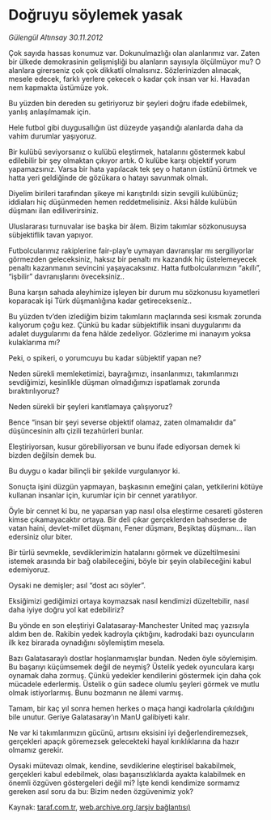 # Doğruyu söylemek yasak

*Gülengül Altınsay 30.11.2012*

<div class="yazi"><p>Çok sayıda hassas konumuz var. Dokunulmazlığı olan alanlarımız var. Zaten bir ülkede demokrasinin gelişmişliği bu alanların sayısıyla ölçülmüyor mu? O alanlara girerseniz çok çok dikkatli olmalısınız. Sözlerinizden alınacak, mesele edecek, farklı yerlere çekecek o kadar çok insan var ki. Havadan nem kapmakta üstümüze yok.</p>
<p>Bu yüzden bin dereden su getiriyoruz bir şeyleri doğru ifade edebilmek, yanlış anlaşılmamak için.</p>
<p>Hele futbol gibi duygusallığın üst düzeyde yaşandığı alanlarda daha da vahim durumlar yaşıyoruz.</p>
<p>Bir kulübü seviyorsanız o kulübü eleştirmek, hatalarını göstermek kabul edilebilir bir şey olmaktan çıkıyor artık. O kulübe karşı objektif yorum yapamazsınız. Varsa bir hata yapılacak tek şey o hatanın üstünü örtmek ve hatta yeri geldiğinde de gözükara o hatayı savunmak olmalı.</p>
<p>Diyelim birileri tarafından şikeye mi karıştırıldı sizin sevgili kulübünüz; iddiaları hiç düşünmeden hemen reddetmelisiniz. Aksi hâlde kulübün düşmanı ilan ediliverirsiniz.</p>
<p>Uluslararası turnuvalar ise başka bir âlem. Bizim takımlar sözkonusuysa sübjektiflik tavan yapıyor. </p>
<p>Futbolcularımız rakiplerine fair-play’e uymayan davranışlar mı sergiliyorlar görmezden geleceksiniz, haksız bir penaltı mı kazandık hiç üstelemeyecek penaltı kazanmanın sevincini yaşayacaksınız. Hatta futbolcularımızın “akıllı”, “işbilir” davranışlarını öveceksiniz..</p>
<p>Buna karşın sahada aleyhimize işleyen bir durum mu sözkonusu kıyametleri koparacak işi Türk düşmanlığına kadar getirecekseniz..</p>
<p>Bu yüzden tv’den izlediğim bizim takımların maçlarında sesi kısmak zorunda kalıyorum çoğu kez. Çünkü bu kadar sübjektiflik insani duygularımı da adalet duygularımı da fena hâlde zedeliyor. Gözlerime mi inanayım yoksa kulaklarıma mı?</p>
<p>Peki, o spikeri, o yorumcuyu bu kadar sübjektif yapan ne?</p>
<p>Neden sürekli memleketimizi, bayrağımızı, insanlarımızı, takımlarımızı sevdiğimizi, kesinlikle düşman olmadığımızı ispatlamak zorunda bıraktırılıyoruz?</p>
<p>Neden sürekli bir şeyleri kanıtlamaya çalışıyoruz?</p>
<p>Bence “insan bir şeyi severse objektif olamaz, zaten olmamalıdır da” düşüncesinin altı çizili tezahürleri bunlar.</p>
<p>Eleştiriyorsan, kusur görebiliyorsan ve bunu ifade ediyorsan demek ki bizden değilsin demek bu.</p>
<p>Bu duygu o kadar bilinçli bir şekilde vurgulanıyor ki.</p>
<p>Sonuçta işini düzgün yapmayan, başkasının emeğini çalan, yetkilerini kötüye kullanan insanlar için, kurumlar için bir cennet yaratılıyor.</p>
<p>Öyle bir cennet ki bu, ne yaparsan yap nasıl olsa eleştirme cesareti gösteren kimse çıkamayacaktır ortaya. Bir deli çıkar gerçeklerden bahsederse de vatan haini, devlet-millet düşmanı, Fener düşmanı, Beşiktaş düşmanı... ilan edersiniz olur biter.</p>
<p>Bir türlü sevmekle, sevdiklerimizin hatalarını görmek ve düzeltilmesini istemek arasında bir bağ olabileceğini, böyle bir şeyin olabileceğini kabul edemiyoruz.</p>
<p>Oysaki ne demişler; asıl “dost acı söyler”.</p>
<p>Eksiğimizi gediğimizi ortaya koymazsak nasıl kendimizi düzeltebilir, nasıl daha iyiye doğru yol kat edebiliriz?</p>
<p>Bu yönde en son eleştiriyi Galatasaray-Manchester United maç yazısıyla aldım ben de. Rakibin yedek kadroyla çıktığını, kadrodaki bazı oyuncuların ilk kez birarada oynadığını söylemiştim mesela.</p>
<p>Bazı Galatasaraylı dostlar hoşlanmamışlar bundan. Neden öyle söylemişim. Bu başarıyı küçümsemek değil de neymiş? Üstelik yedek oyunculara karşı oynamak daha zormuş. Çünkü yedekler kendilerini göstermek için daha çok mücadele ederlermiş. Üstelik o gün sadece olumlu şeyleri görmek ve mutlu olmak istiyorlarmış. Bunu bozmanın ne âlemi varmış.</p>
<p>Tamam, bir kaç yıl sonra hemen herkes o maça hangi kadrolarla çıkıldığını bile unutur. Geriye Galatasaray’ın ManU galibiyeti kalır. </p>
<p>Ne var ki takımlarımızın gücünü, artısını eksisini iyi değerlendiremezsek, gerçekleri apaçık göremezsek gelecekteki hayal kırıklıklarına da hazır olmamız gerekir.</p>
<p>Oysaki mütevazı olmak, kendine, sevdiklerine eleştirisel bakabilmek, gerçekleri kabul edebilmek, olası başarısızlıklarda ayakta kalabilmek en önemli özgüven göstergeleri değil mi? İşte kendi kendimize sormamız gereken asıl soru da bu: Bizim neden özgüvenimiz yok?</p>
</div>

Kaynak: [taraf.com.tr](http://www.taraf.com.tr/gulengul-altinsay/makale-dogruyu-soylemek-yasak.htm), [web.archive.org (arşiv bağlantısı)](http://web.archive.org/web/20131107093159/http://www.taraf.com.tr/gulengul-altinsay/makale-dogruyu-soylemek-yasak.htm)
